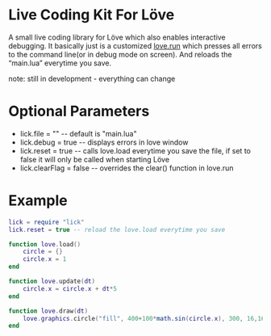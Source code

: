 # Live Coding Kit For Löve

A small live coding library for Löve which also enables interactive debugging. It basically just is a customized [love.run](https://love2d.org/wiki/love.run) which presses all errors to the command line(or in debug mode on screen). And reloads the “main.lua” everytime you save.

note: still in development - everything can change

# Optional Parameters
* lick.file = "<INSERT CUSTOM FILE HERE>" -- default is "main.lua"
* lick.debug = true -- displays errors in love window
* lick.reset = true -- calls love.load everytime you save the file, if set to false it will only be called when starting Löve
* lick.clearFlag = false -- overrides the clear() function in love.run

# Example
```Lua
lick = require "lick"
lick.reset = true -- reload the love.load everytime you save

function love.load()
    circle = {}
    circle.x = 1
end

function love.update(dt)
    circle.x = circle.x + dt*5
end

function love.draw(dt)
    love.graphics.circle("fill", 400+100*math.sin(circle.x), 300, 16,16)
end
